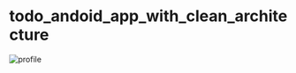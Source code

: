 ﻿# todo_andoid_app_with_clean_architecture
![profile](https://github.com/user-attachments/assets/fde70ab3-84d5-47d3-83f5-bb130aab5943)
